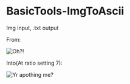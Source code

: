 # BasicTools-ImgToAscii
Img input, .txt output

From:

![Oh?!](https://raw.githubusercontent.com/vizmiz/BasicTools-ImgToAscii/master/Images/WALK.jpg)



Into(At ratio setting 7):

![Yr apothing me?](https://raw.githubusercontent.com/vizmiz/BasicTools-ImgToAscii/master/AsciiArt/WALKASCII.png)
